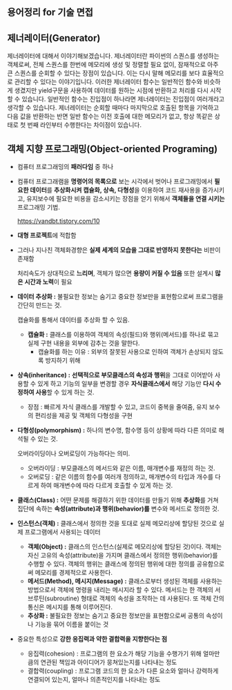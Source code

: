 ## 용어정리 for 기술 면접



## 제너레이터(Generator)

제너레이터에 대해서 이야기해보겠습니다. 제너레이터란 파이썬의 스퀀스를 생성하는 객체로써, 전체 스퀀스를 한번에 메모리에 생성 및 정렬할 필요 없이, 잠재적으로 아주 큰 스퀀스를 순회할 수 있다는 장점이 있습니다. 이는 다시 말해 메모리를 보다 효율적으로 관리할 수 있다는 이야기입니다. 이러한 제너레이터 함수는 일반적인 함수와 비슷하게 생겼지만 yield구문을 사용하여 데이터를 원하는 시점에 반환하고 처리를 다시 시작할 수 있습니다. 일반적인 함수는 진입점이 하나라면 제너레이터는 진입점이 여러개라고 생각할 수 있습니다. 제너레이터는 순회할 때마다 마지막으로 호출된 항목을 기억하고 다음 값을 반환하는 반면 일반 함수는 이전 호출에 대한 메모리가 없고, 항상 똑같은 상태로 첫 번째 라인부터 수행한다는 차이점이 있습니다.



## 객체 지향 프로그래밍(Object-oriented Programing)

- 컴퓨터 프로그래밍의 **패러다임** 중 하나

- 컴퓨터 프로그래램을 **명령어의 목록으로** 보는 시각에서 벗어나 프로그래밍에서 **필요한 데이터**를 **추상화시켜 캡슐화, 상속, 다형성**을 이용하여 코드 재사용을 증가시키고, 유지보수에 필요한 비용을 감소시키는 장점을 얻기 위해서 **객체들을 연결 시키는** 프로그래밍 기법.

  https://vandbt.tistory.com/10

- **대형 프로젝트**에 적합함

- 그러나 지나친 객체화경향은 **실제 세계의 모습을 그대로 반영하지 못한다는** 비판이 존재함

  처리속도가 상대적으로 **느리며**, 객체가 많으면 **용량이 커질 수 있음** 또한 설계시 **많은 시간과 노력**이 필요

  

- **데이터 추상화 :** 불필요한 정보는 숨기고 중요한 정보만을 표현함으로써 프로그램을 간단히 만드는 것.

  캡슐화를 통해서 데이터를 추상화 할 수 있음.

  - **캡슐화 :** 클래스를 이용하여 객체의 속성(필드)와 행위(메서드)를 하나로 묶고 실제 구현 내용을 외부에 감추는 것을 말한다. 
    - 캡슐화를 하는 이유 : 외부의 잘못된 사용으로 인하여 객체가 손상되지 않도록 방지하기 위해
  
- **상속(inheritance) :** **선택적으로 부모클래스의 속성과 행위**을 그대로 이어받아 사용할 수 있게 하고 기능의 일부을 변경할 경우 **자식클래스에서** 해당 기능만 **다시 수정하여 사용**할 수 있게 하는 것.

  - 장점 : 빠르게 자식 클래스를 개발할 수 있고, 코드이 중복을 줄여줌, 유지 보수의 편리성을 제공 및 객체의 다형성을 구현

- **다형성(polymorphism) :** 하나의 변수명, 함수명 등이 상황에 따라 다른 의미로 해석될 수 있는 것.

  오버라이딩이나 오버로딩이 가능하다는 의미.

  - 오버라이딩 : 부모클래스의 메서드와 같은 이름, 매개변수를 재정의 하는 것.
  - 오버로딩 : 같은 이름의 함수를 여러개 정의하고, 매개변수의 타입과 개수를 다르게 하여 매개변수에 따라 다르게 호출할 수 있게 하는 것.



- **클래스(Class) :** 어떤 문제를 해결하기 위한 데이터를 만들기 위해 **추상화**를 거쳐 집단에 속하는 **속성(attribute)과 행위(behavior)를** 변수와 메서드로 정의한 것.
- **인스턴스(객체) :** 클래스에서 정의한 것을 토대로 실제 메모리상에 할당된 것으로 실제 프로그램에서 사용되는 데이터
  - **객체(Object) :** 클래스의 인스턴스(실제로 메모리상에 할당된 것)이다. 객체는 자신 고유의 속성(attribute)을 가지며 클래스에서 정의한 행위(behavior)를 수행할 수 있다. 객체의 행위는 클래스에 정의된 행위에 대한 정의를 공유함으로써 메모리를 경제적으로 사용한다.
  - **메서드(Method), 메시지(Message) :** 클래스로부터 생성된 객체를 사용하는 방법으로서 객체에 명령을 내리는 메시지라 할 수 있다. 메서드는 한 객체의 서브루틴(subroutine) 형태로 객체의 속성을 조작하는 데 사용된다. 또 객체 간의 통신은 메시지를 통해 이루어진다.
  - **추상화 :** 불필요한 정보는 숨기고 중요한 정보만을 표현함으로써 공통의 속성이나 기능을 묶어 이름을 붙이는 것





- 중요한 특성으로 **강한 응집력과 약한 결합력을 지향한다는 점**

  - 응집력(cohesion) : 프로그램의 한 요소가 해당 기능을 수행가기 위해 얼마만큼의 연관된 책임과 아이디어가 뭉쳐있는지를 나타내는 정도
  - 결합력(coupling) : 프로그램 코드의 한 요소가 다른 요소와 얼마나 강력하게 연결되어 있는지, 얼마나 의존적인지를 나타내는 정도